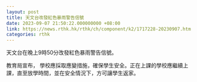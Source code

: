 ```yaml
---
layout: post
title: 天文台改發紅色暴雨警告信號
date: 2023-09-07 21:50:22.000000000 +08:00
link: https://news.rthk.hk/rthk/ch/component/k2/1717228-20230907.htm
categories: rthk
---
```


天文台在晚上9時50分改發紅色暴雨警告信號。

教育局宣布， 學校應採取應變措施，確保學生安全。正在上課的學校應繼續上課，直至放學時間，並在安全情況下，方可讓學生返家。

